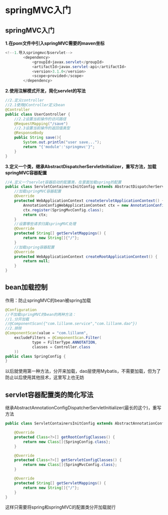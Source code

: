 # springMVC入门

## springMVC入门

**1.在pom文件中引入springMVC需要的maven坐标**

```java
<!--1.导入springmvc与servlet-->
        <dependency>
            <groupId>javax.servlet</groupId>
            <artifactId>javax.servlet-api</artifactId>
            <version>3.1.0</version>
            <scope>provided</scope>
        </dependency>
```

**2.使用注解模式开发，简化servlet的写法**

```java
//2.定义controller
//2.1使用@Controller定义bean
@Controller
public class UserController {
    //2.2设置当前操作的访问路径
    @RequestMapping("/save")
    //2.3设置当前操作的返回值类型
    @ResponseBody
    public String save(){
        System.out.println("user save...");
        return "{'module':'springmvc'}";
    }
}
```

**3.定义一个类，继承AbstractDispatcherServletInitializer，重写方法，加载springMVC容器配置**

```java
//4.定义一个servlet容器启动的配置类，在里面加载spring的配置
public class ServletContainersInitConfig extends AbstractDispatcherServletInitializer {
    //加载springMVC容器配置
    @Override
    protected WebApplicationContext createServletApplicationContext() {
        AnnotationConfigWebApplicationContext ctx = new AnnotationConfigWebApplicationContext();
        ctx.register(SpringMvcConfig.class);
        return ctx;
    }
    //设置哪些请求归属springMVC处理
    @Override
    protected String[] getServletMappings() {
        return new String[]{"/"};
    }
    //加载spring容器配置
    @Override
    protected WebApplicationContext createRootApplicationContext() {
        return null;
    }
}

```

## bean加载控制

作用：防止springMVC的bean被spring加载

```java
@Configuration
//不加载springMVC的bean的两种方法：
//1.分开加载
//@ComponentScan({"com.lillanm.service","com.lillanm.dao"})
//2.排除
@ComponentScan(value = "com.lillanm",
    excludeFilters = @ComponentScan.Filter(
            type = FilterType.ANNOTATION,
            classes = Controller.class
    ))
public class SpringConfig {
}
```

以后就使用第一种方法，分开来加载，dao层使用Mybatis，不需要加载，但为了防止以后使用其他技术，这里写上也无妨

## servlet容器配置类的简化写法

继承AbstractAnnotationConfigDispatcherServletInitializer(最长的这个)，重写方法

```java
public class ServletContainersInitConfig extends AbstractAnnotationConfigDispatcherServletInitializer {

    @Override
    protected Class<?>[] getRootConfigClasses() {
        return new Class[]{SpringConfig.class};
    }

    @Override
    protected Class<?>[] getServletConfigClasses() {
        return new Class[]{SpringMvcConfig.class};
    }

    @Override
    protected String[] getServletMappings() {
        return new String[]{"/"};
    }
}
```

这样只需要将spring和springMVC的配置类分开加载就行